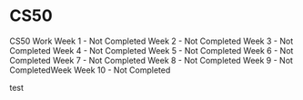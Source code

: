 # CS50
CS50 Work
Week 1 - Not Completed
Week 2 - Not Completed
Week 3 - Not Completed
Week 4 - Not Completed
Week 5 - Not Completed
Week 6 - Not Completed
Week 7 - Not Completed
Week 8 - Not Completed
Week 9 - Not CompletedWeek 
Week 10 - Not Completed

test
